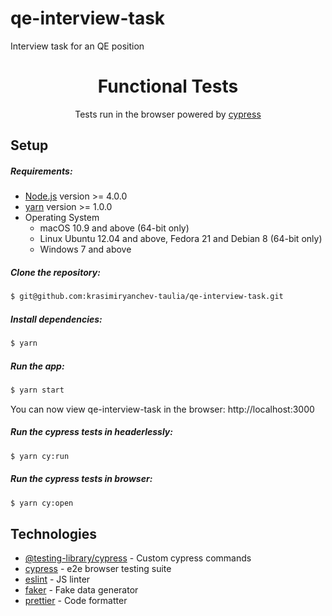 # qe-interview-task
Interview task for an QE position

<div align="center">
  <h1>Functional Tests</h1>
  <p>Tests run in the browser powered by <a href="https://www.cypress.io/	">cypress</a>
  </p>
</div>

## Setup

##### Requirements:

- [Node.js](https://nodejs.org) version >= 4.0.0
- [yarn](https://yarnpkg.com) version >= 1.0.0
- Operating System
  - macOS 10.9 and above (64-bit only)
  - Linux Ubuntu 12.04 and above, Fedora 21 and Debian 8 (64-bit only)
  - Windows 7 and above

##### Clone the repository:

```sh
$ git@github.com:krasimiryanchev-taulia/qe-interview-task.git
```

##### Install dependencies:

```sh
$ yarn
```

##### Run the app:

```sh
$ yarn start
```
You can now view qe-interview-task in the browser: http://localhost:3000

##### Run the cypress tests in headerlessly:

```sh
$ yarn cy:run
```

##### Run the cypress tests in browser:

```sh
$ yarn cy:open
```

## Technologies

- [@testing-library/cypress](https://github.com/testing-library/cypress-testing-library) - Custom cypress commands
- [cypress](https://github.com/cypress-io/cypress) - e2e browser testing suite
- [eslint](https://eslint.org/) - JS linter
- [faker](https://github.com/Marak/Faker.js) - Fake data generator
- [prettier](https://github.com/prettier/prettier) - Code formatter
